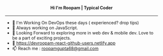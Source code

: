 <h4 align="center">  Hi I'm Roopam | Typical Coder</h4>

<hr />

- 👋 I'm Working On DevOps these days ( experienced? drop tips)
- 👀 Always working on JavaScript.
- 🌱 Looking Forward to exploring more in web dev & mobile dev. Love to be a part of exciting projects.
- :dizzy: https://devroopam-react-github-users.netlify.app
- 📫 Reach me : roopamgupta68@gmail.com

<!---
whoroopamgupta/whoroopamgupta is a ✨ special ✨ repository because its `README.md` (this file) appears on your GitHub profile.
You can click the Preview link to take a look at your changes.
--->
